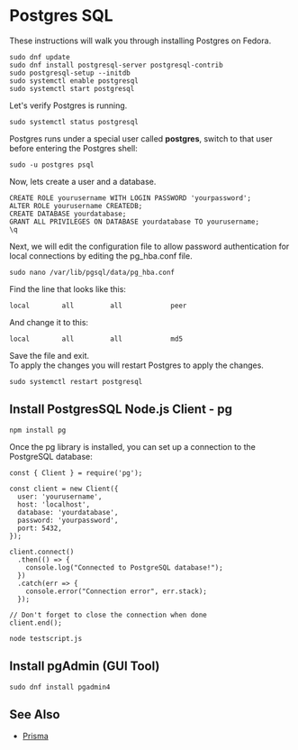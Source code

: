# Postgres SQL
These instructions will walk you through installing Postgres on Fedora.  
```
sudo dnf update
sudo dnf install postgresql-server postgresql-contrib
sudo postgresql-setup --initdb
sudo systemctl enable postgresql
sudo systemctl start postgresql
```
Let's verify Postgres is running.
```
sudo systemctl status postgresql
```
Postgres runs under a special user called **postgres**, switch to that user before entering the Postgres shell:
```
sudo -u postgres psql
```
Now, lets create a user and a database.
```
CREATE ROLE yourusername WITH LOGIN PASSWORD 'yourpassword';
ALTER ROLE yourusername CREATEDB;
CREATE DATABASE yourdatabase;
GRANT ALL PRIVILEGES ON DATABASE yourdatabase TO yourusername;
\q
```
Next, we will edit the configuration file to allow password authentication for local connections by editing the pg_hba.conf file.
```
sudo nano /var/lib/pgsql/data/pg_hba.conf
```
Find the line that looks like this:
```
local        all         all            peer
```
And change it to this:
```
local        all         all            md5
```
Save the file and exit.  
To apply the changes you will restart Postgres to apply the changes.
```
sudo systemctl restart postgresql
```
## Install PostgresSQL Node.js Client - pg
```
npm install pg
```
Once the pg library is installed, you can set up a connection to the PostgreSQL database:
```
const { Client } = require('pg');

const client = new Client({
  user: 'yourusername',
  host: 'localhost',
  database: 'yourdatabase',
  password: 'yourpassword',
  port: 5432,
});

client.connect()
  .then(() => {
    console.log("Connected to PostgreSQL database!");
  })
  .catch(err => {
    console.error("Connection error", err.stack);
  });

// Don't forget to close the connection when done
client.end();
```
```
node testscript.js
```
## Install pgAdmin (GUI Tool)
```
sudo dnf install pgadmin4
```
## See Also
* [Prisma](Prisma.md)